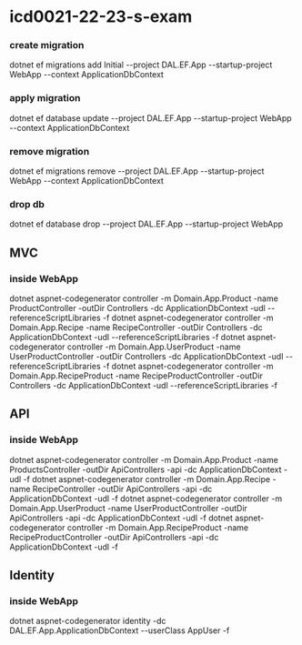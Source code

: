 # icd0021-22-23-s-exam


### create migration
dotnet ef migrations add Initial --project DAL.EF.App --startup-project WebApp --context ApplicationDbContext

### apply migration
dotnet ef database update --project DAL.EF.App --startup-project WebApp --context ApplicationDbContext

### remove migration

dotnet ef migrations remove --project DAL.EF.App --startup-project WebApp --context ApplicationDbContext

### drop db

dotnet ef database drop --project DAL.EF.App --startup-project WebApp


## MVC
### inside WebApp

dotnet aspnet-codegenerator controller -m Domain.App.Product -name ProductController -outDir Controllers -dc ApplicationDbContext  -udl --referenceScriptLibraries -f
dotnet aspnet-codegenerator controller -m Domain.App.Recipe -name RecipeController -outDir Controllers -dc ApplicationDbContext  -udl --referenceScriptLibraries -f
dotnet aspnet-codegenerator controller -m Domain.App.UserProduct -name UserProductController -outDir Controllers -dc ApplicationDbContext  -udl --referenceScriptLibraries -f
dotnet aspnet-codegenerator controller -m Domain.App.RecipeProduct -name RecipeProductController -outDir Controllers -dc ApplicationDbContext  -udl --referenceScriptLibraries -f


## API
### inside WebApp
dotnet aspnet-codegenerator controller -m Domain.App.Product -name ProductsController -outDir ApiControllers -api -dc ApplicationDbContext  -udl -f
dotnet aspnet-codegenerator controller -m Domain.App.Recipe -name RecipeController -outDir ApiControllers -api -dc ApplicationDbContext  -udl -f
dotnet aspnet-codegenerator controller -m Domain.App.UserProduct -name UserProductController -outDir ApiControllers -api -dc ApplicationDbContext  -udl -f
dotnet aspnet-codegenerator controller -m Domain.App.RecipeProduct -name RecipeProductController -outDir ApiControllers -api -dc ApplicationDbContext  -udl -f



## Identity
### inside WebApp
dotnet aspnet-codegenerator identity -dc DAL.EF.App.ApplicationDbContext --userClass AppUser -f